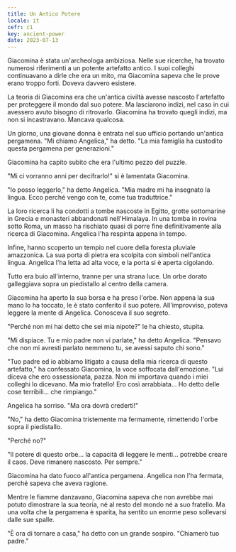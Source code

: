 ```yaml
---
title: Un Antico Potere
locale: it
cefr: c1
key: ancient-power
date: 2023-07-13
---
```


Giacomina è stata un'archeologa ambiziosa. Nelle sue ricerche, ha trovato numerosi riferimenti a un potente artefatto antico. I suoi colleghi continuavano a dirle che era un mito, ma Giacomina sapeva che le prove erano troppo forti. Doveva davvero esistere.

La teoria di Giacomina era che un'antica civiltà avesse nascosto l'artefatto per proteggere il mondo dal suo potere. Ma lasciarono indizi, nel caso in cui avessero avuto bisogno di ritrovarlo. Giacomina ha trovato quegli indizi, ma non si incastravano. Mancava qualcosa.

Un giorno, una giovane donna è entrata nel suo ufficio portando un'antica pergamena. "Mi chiamo Angelica," ha detto. "La mia famiglia ha custodito questa pergamena per generazioni."

Giacomina ha capito subito che era l'ultimo pezzo del puzzle.

"Mi ci vorranno anni per decifrarlo!" si è lamentata Giacomina.

"Io posso leggerlo," ha detto Angelica. "Mia madre mi ha insegnato la lingua. Ecco perché vengo con te, come tua traduttrice."

La loro ricerca li ha condotti a tombe nascoste in Egitto, grotte sottomarine in Grecia e monasteri abbandonati nell'Himalaya. In una tomba in rovina sotto Roma, un masso ha rischiato quasi di porre fine definitivamente alla ricerca di Giacomina. Angelica l'ha respinta appena in tempo.

Infine, hanno scoperto un tempio nel cuore della foresta pluviale amazzonica. La sua porta di pietra era scolpita con simboli nell'antica lingua. Angelica l'ha letta ad alta voce, e la porta si è aperta cigolando.

Tutto era buio all'interno, tranne per una strana luce. Un orbe dorato galleggiava sopra un piedistallo al centro della camera.

Giacomina ha aperto la sua borsa e ha preso l'orbe. Non appena la sua mano lo ha toccato, le è stato conferito il suo potere. All'improvviso, poteva leggere la mente di Angelica. Conosceva il suo segreto.

"Perché non mi hai detto che sei mia nipote?" le ha chiesto, stupita.

"Mi dispiace. Tu e mio padre non vi parlate," ha detto Angelica. "Pensavo che non mi avresti parlato nemmeno tu, se avessi saputo chi sono."

"Tuo padre ed io abbiamo litigato a causa della mia ricerca di questo artefatto," ha confessato Giacomina, la voce soffocata dall'emozione. "Lui diceva che ero ossessionata, pazza. Non mi importava quando i miei colleghi lo dicevano. Ma mio fratello! Ero così arrabbiata... Ho detto delle cose terribili... che rimpiango."

Angelica ha sorriso. "Ma ora dovrà crederti!"

"No," ha detto Giacomina tristemente ma fermamente, rimettendo l'orbe sopra il piedistallo.

"Perché no?"

"Il potere di questo orbe... la capacità di leggere le menti... potrebbe creare il caos. Deve rimanere nascosto. Per sempre."

Giacomina ha dato fuoco all'antica pergamena. Angelica non l'ha fermata, perché sapeva che aveva ragione.

Mentre le fiamme danzavano, Giacomina sapeva che non avrebbe mai potuto dimostrare la sua teoria, né al resto del mondo né a suo fratello. Ma una volta che la pergamena è sparita, ha sentito un enorme peso sollevarsi dalle sue spalle.

"È ora di tornare a casa," ha detto con un grande sospiro. "Chiamerò tuo padre."